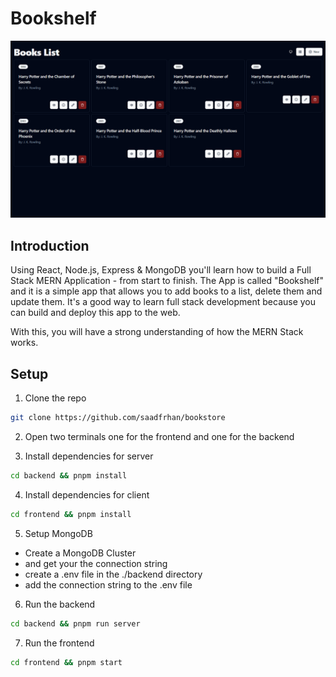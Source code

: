 # Bookshelf

![Bookstore](./preview.png)

## Introduction

Using React, Node.js, Express & MongoDB you'll learn how to build a Full Stack MERN Application - from start to finish. The App is called "Bookshelf" and it is a simple app that allows you to add books to a list, delete them and update them. It's a good way to learn full stack development because you can build and deploy this app to the web.

With this, you will have a strong understanding of how the MERN Stack works.

## Setup

1. Clone the repo

```bash
git clone https://github.com/saadfrhan/bookstore
```

2. Open two terminals one for the frontend and one for the backend

3. Install dependencies for server

```bash
cd backend && pnpm install
```

4. Install dependencies for client

```bash
cd frontend && pnpm install
```

5. Setup MongoDB

- Create a MongoDB Cluster
- and get your the connection string
- create a .env file in the ./backend directory
- add the connection string to the .env file

6. Run the backend

```bash
cd backend && pnpm run server
```

7. Run the frontend

```bash
cd frontend && pnpm start
```
